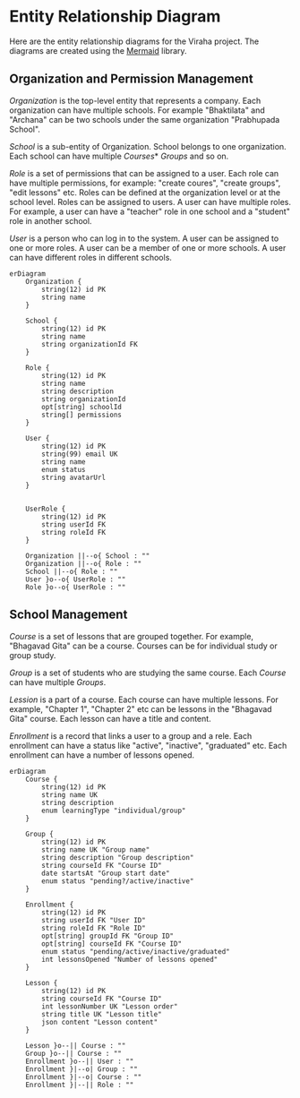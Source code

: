 # Entity Relationship Diagram

Here are the entity relationship diagrams for the Viraha project. The diagrams are created using the [Mermaid](https://mermaid-js.github.io/mermaid/#/) library.

## Organization and Permission Management

*Organization* is the top-level entity that represents a company. Each organization can have multiple schools. For example "Bhaktilata" and "Archana" can be two schools under the same organization "Prabhupada School".

*School* is a sub-entity of Organization. School belongs to one organization. Each school can have multiple *Courses** *Groups* and so on.

*Role* is a set of permissions that can be assigned to a user. Each role can have multiple permissions, for example: "create coures", "create groups", "edit lessons" etc. Roles can be defined at the organization level or at the school level. Roles can be assigned to users. A user can have multiple roles. For example, a user can have a "teacher" role in one school and a "student" role in another school.

*User* is a person who can log in to the system. A user can be assigned to one or more roles. A user can be a member of one or more schools. A user can have different roles in different schools.

```mermaid
erDiagram
    Organization {
        string(12) id PK
        string name
    }

    School {
        string(12) id PK
        string name
        string organizationId FK
    }

    Role {
        string(12) id PK
        string name
        string description
        string organizationId
        opt[string] schoolId
        string[] permissions
    }

    User {
        string(12) id PK
        string(99) email UK
        string name
        enum status
        string avatarUrl
    }


    UserRole {
        string(12) id PK
        string userId FK
        string roleId FK
    }

    Organization ||--o{ School : ""
    Organization ||--o{ Role : ""
    School ||--o{ Role : ""
    User }o--o{ UserRole : ""
    Role }o--o{ UserRole : ""

```

## School Management

*Course* is a set of lessons that are grouped together. For example, "Bhagavad Gita" can be a course. Courses can be for individual study or group study.

*Group* is a set of students who are studying the same course. Each *Course* can have multiple *Groups*.

*Lession* is a part of a course. Each course can have multiple lessons. For example, "Chapter 1", "Chapter 2" etc can be lessons in the "Bhagavad Gita" course. Each lesson can have a title and content.

*Enrollment* is a record that links a user to a group and a rele. Each enrollment can have a status like "active", "inactive", "graduated" etc. Each enrollment can have a number of lessons opened.

```mermaid
erDiagram
    Course {
        string(12) id PK
        string name UK
        string description
        enum learningType "individual/group"
    }

    Group {
        string(12) id PK
        string name UK "Group name"
        string description "Group description"
        string courseId FK "Course ID"
        date startsAt "Group start date"
        enum status "pending?/active/inactive"
    }

    Enrollment {
        string(12) id PK
        string userId FK "User ID"
        string roleId FK "Role ID"
        opt[string] groupId FK "Group ID"
        opt[string] courseId FK "Course ID"
        enum status "pending/active/inactive/graduated"
        int lessonsOpened "Number of lessons opened"
    }

    Lesson {
        string(12) id PK
        string courseId FK "Course ID"
        int lessonNumber UK "Lesson order"
        string title UK "Lesson title"
        json content "Lesson content"
    }

    Lesson }o--|| Course : ""
    Group }o--|| Course : ""
    Enrollment }o--|| User : ""
    Enrollment }|--o| Group : ""
    Enrollment }|--o| Course : ""
    Enrollment }|--|| Role : ""
```

